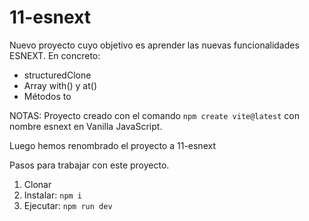 # 11-esnext

Nuevo proyecto cuyo objetivo es aprender las nuevas funcionalidades ESNEXT. En concreto:

- structuredClone
- Array with() y at()
- Métodos to

NOTAS: Proyecto creado con el comando `npm create vite@latest` con nombre esnext en Vanilla JavaScript.

Luego hemos renombrado el proyecto a 11-esnext

Pasos para trabajar con este proyecto.

1. Clonar
2. Instalar: `npm i`
3. Ejecutar: `npm run dev`
